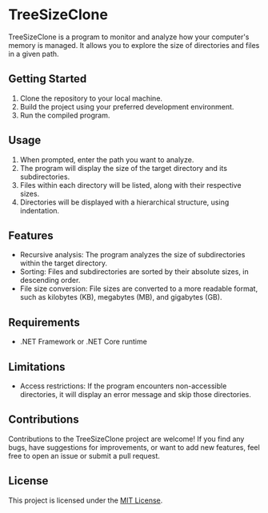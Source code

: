 # TreeSizeClone

TreeSizeClone is a program to monitor and analyze how your computer's memory is managed. It allows you to explore the size of directories and files in a given path.

## Getting Started

1. Clone the repository to your local machine.
2. Build the project using your preferred development environment.
3. Run the compiled program.

## Usage

1. When prompted, enter the path you want to analyze.
2. The program will display the size of the target directory and its subdirectories.
3. Files within each directory will be listed, along with their respective sizes.
4. Directories will be displayed with a hierarchical structure, using indentation.

## Features

- Recursive analysis: The program analyzes the size of subdirectories within the target directory.
- Sorting: Files and subdirectories are sorted by their absolute sizes, in descending order.
- File size conversion: File sizes are converted to a more readable format, such as kilobytes (KB), megabytes (MB), and gigabytes (GB).

## Requirements

- .NET Framework or .NET Core runtime

## Limitations

- Access restrictions: If the program encounters non-accessible directories, it will display an error message and skip those directories.

## Contributions

Contributions to the TreeSizeClone project are welcome! If you find any bugs, have suggestions for improvements, or want to add new features, feel free to open an issue or submit a pull request.

## License

This project is licensed under the [MIT License](LICENSE).

